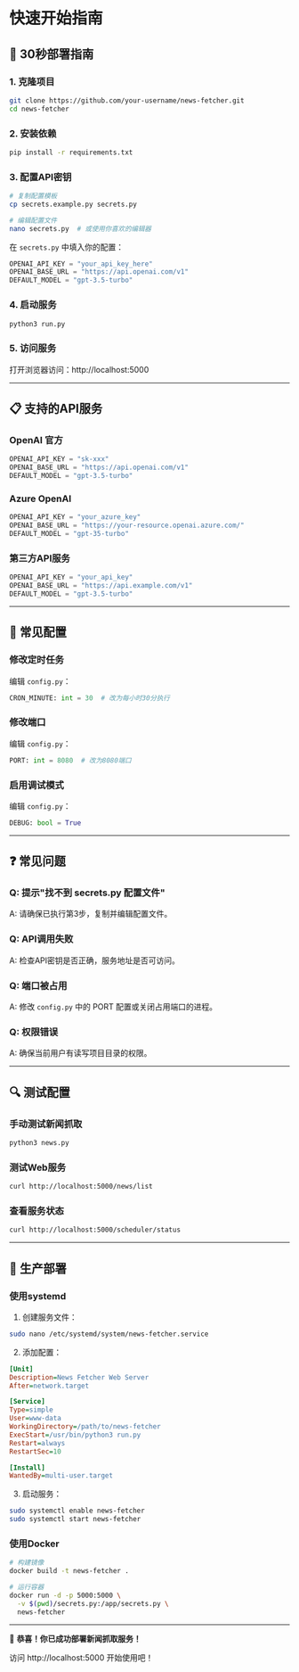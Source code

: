 # 快速开始指南

## 🚀 30秒部署指南

### 1. 克隆项目
```bash
git clone https://github.com/your-username/news-fetcher.git
cd news-fetcher
```

### 2. 安装依赖
```bash
pip install -r requirements.txt
```

### 3. 配置API密钥
```bash
# 复制配置模板
cp secrets.example.py secrets.py

# 编辑配置文件
nano secrets.py  # 或使用你喜欢的编辑器
```

在 `secrets.py` 中填入你的配置：
```python
OPENAI_API_KEY = "your_api_key_here"
OPENAI_BASE_URL = "https://api.openai.com/v1"
DEFAULT_MODEL = "gpt-3.5-turbo"
```

### 4. 启动服务
```bash
python3 run.py
```

### 5. 访问服务
打开浏览器访问：http://localhost:5000

---

## 📋 支持的API服务

### OpenAI 官方
```python
OPENAI_API_KEY = "sk-xxx"
OPENAI_BASE_URL = "https://api.openai.com/v1"
DEFAULT_MODEL = "gpt-3.5-turbo"
```

### Azure OpenAI
```python
OPENAI_API_KEY = "your_azure_key"
OPENAI_BASE_URL = "https://your-resource.openai.azure.com/"
DEFAULT_MODEL = "gpt-35-turbo"
```

### 第三方API服务
```python
OPENAI_API_KEY = "your_api_key"
OPENAI_BASE_URL = "https://api.example.com/v1"
DEFAULT_MODEL = "gpt-3.5-turbo"
```

---

## 🔧 常见配置

### 修改定时任务
编辑 `config.py`：
```python
CRON_MINUTE: int = 30  # 改为每小时30分执行
```

### 修改端口
编辑 `config.py`：
```python
PORT: int = 8080  # 改为8080端口
```

### 启用调试模式
编辑 `config.py`：
```python
DEBUG: bool = True
```

---

## ❓ 常见问题

### Q: 提示"找不到 secrets.py 配置文件"
A: 请确保已执行第3步，复制并编辑配置文件。

### Q: API调用失败
A: 检查API密钥是否正确，服务地址是否可访问。

### Q: 端口被占用
A: 修改 `config.py` 中的 PORT 配置或关闭占用端口的进程。

### Q: 权限错误
A: 确保当前用户有读写项目目录的权限。

---

## 🔍 测试配置

### 手动测试新闻抓取
```bash
python3 news.py
```

### 测试Web服务
```bash
curl http://localhost:5000/news/list
```

### 查看服务状态
```bash
curl http://localhost:5000/scheduler/status
```

---

## 📝 生产部署

### 使用systemd
1. 创建服务文件：
```bash
sudo nano /etc/systemd/system/news-fetcher.service
```

2. 添加配置：
```ini
[Unit]
Description=News Fetcher Web Server
After=network.target

[Service]
Type=simple
User=www-data
WorkingDirectory=/path/to/news-fetcher
ExecStart=/usr/bin/python3 run.py
Restart=always
RestartSec=10

[Install]
WantedBy=multi-user.target
```

3. 启动服务：
```bash
sudo systemctl enable news-fetcher
sudo systemctl start news-fetcher
```

### 使用Docker
```bash
# 构建镜像
docker build -t news-fetcher .

# 运行容器
docker run -d -p 5000:5000 \
  -v $(pwd)/secrets.py:/app/secrets.py \
  news-fetcher
```

---

🎉 **恭喜！你已成功部署新闻抓取服务！**

访问 http://localhost:5000 开始使用吧！